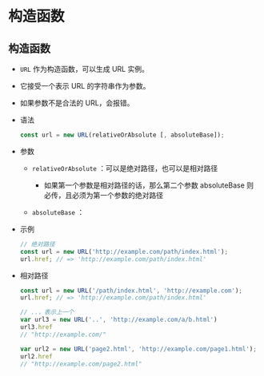 # 构造函数

## 构造函数

  - `URL` 作为构造函数，可以生成 URL 实例。

  - 它接受一个表示 URL 的字符串作为参数。

  - 如果参数不是合法的 URL，会报错。

  - 语法

    ```javascript
    const url = new URL(relativeOrAbsolute [, absoluteBase]);
    ```

  - 参数

      - `relativeOrAbsolute` ：可以是绝对路径，也可以是相对路径

          - 如果第一个参数是相对路径的话，那么第二个参数 absoluteBase 则必传，且必须为第一个参数的绝对路径

      - `absoluteBase` ：

  - 示例

    ```javascript
    // 绝对路径
    const url = new URL('http://example.com/path/index.html');
    url.href; // => 'http://example.com/path/index.html'
    ```

  - 相对路径

    ```javascript
    const url = new URL('/path/index.html', 'http://example.com');
    url.href; // => 'http://example.com/path/index.html'
    ```

    ```javascript
    // ..，表示上一个
    var url3 = new URL('..', 'http://example.com/a/b.html')
    url3.href
    // "http://example.com/"
    ```

    ```javascript
    var url2 = new URL('page2.html', 'http://example.com/page1.html');
    url2.href
    // "http://example.com/page2.html"
    ```
